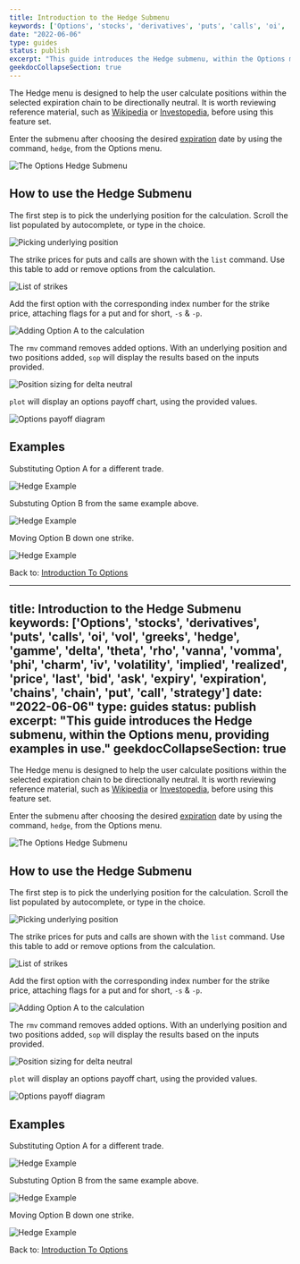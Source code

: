 ```yaml
---
title: Introduction to the Hedge Submenu
keywords: ['Options', 'stocks', 'derivatives', 'puts', 'calls', 'oi', 'vol', 'greeks', 'hedge', 'gamme', 'delta', 'theta', 'rho', 'vanna', 'vomma', 'phi', 'charm', 'iv', 'volatility', 'implied', 'realized', 'price', 'last', 'bid', 'ask', 'expiry', 'expiration', 'chains', 'chain', 'put', 'call', 'strategy']
date: "2022-06-06"
type: guides
status: publish
excerpt: "This guide introduces the Hedge submenu, within the Options menu, providing examples in use."
geekdocCollapseSection: true
---
```


The Hedge menu is designed to help the user calculate positions within the selected expiration chain to be directionally neutral. It is worth reviewing reference material, such as <a href="https://en.wikipedia.org/wiki/Hedge_(finance)#Delta_hedging" target="_blank">Wikipedia</a> or <a href="https://www.investopedia.com/terms/d/deltahedging.asp" target="_blank">Investopedia</a>, before using this feature set.

Enter the submenu after choosing the desired <a href="https://openbb-finance.github.io/OpenBBTerminal/terminal/stocks/options/exp/" target="_blank">expiration</a> date by using the command, `hedge`, from the Options menu.

![The Options Hedge Submenu](https://user-images.githubusercontent.com/85772166/172286199-ec6e202d-4955-4557-9ba6-7d4db6fbdd55.png)

<h2>How to use the Hedge Submenu</h2>

The first step is to pick the underlying position for the calculation. Scroll the list populated by autocomplete, or type in the choice.

![Picking underlying position](https://user-images.githubusercontent.com/85772166/172286267-9c164764-271f-4847-adc7-52bfb82e1138.png)

The strike prices for puts and calls are shown with the `list` command. Use this table to add or remove options from the calculation.

![List of strikes](https://user-images.githubusercontent.com/85772166/172286323-62e69fe1-dc37-42a1-8fdb-d3287ff0ac38.png)

Add the first option with the corresponding index number for the strike price, attaching flags for a put and for short, `-s` & `-p`.

![Adding Option A to the calculation](https://user-images.githubusercontent.com/85772166/172286367-a15f57fe-a10f-402c-9bf6-5e7dd34dedb4.png)

The `rmv` command removes added options. With an underlying position and two positions added, `sop` will display the results based on the inputs provided.

![Position sizing for delta neutral](https://user-images.githubusercontent.com/85772166/172286429-a0d6710d-a5a0-49e5-9938-f3b9aaebb236.png)

`plot` will display an options payoff chart, using the provided values.

![Options payoff diagram](https://user-images.githubusercontent.com/85772166/172286525-4ede89ec-4ed7-4843-a0fa-ec306efe3b67.png)

<h2>Examples</h2>

Substituting Option A for a different trade.

![Hedge Example](https://user-images.githubusercontent.com/85772166/172286582-1f5e153a-a900-427a-a7fc-f596648de599.png)

Substuting Option B from the same example above.

![Hedge Example](https://user-images.githubusercontent.com/85772166/172286627-0f6f6a60-d76c-4e24-9fdd-8e65e137097e.png)

Moving Option B down one strike.

![Hedge Example](https://user-images.githubusercontent.com/85772166/172286669-82a98127-fe74-43fd-bcc9-ed874f746bdc.png)

Back to: <a href="https://openbb-finance.github.io/OpenBBTerminal/terminal/stocks/options/" target="_blank">Introduction To Options</a>

---
title: Introduction to the Hedge Submenu
keywords: ['Options', 'stocks', 'derivatives', 'puts', 'calls', 'oi', 'vol', 'greeks', 'hedge', 'gamme', 'delta', 'theta', 'rho', 'vanna', 'vomma', 'phi', 'charm', 'iv', 'volatility', 'implied', 'realized', 'price', 'last', 'bid', 'ask', 'expiry', 'expiration', 'chains', 'chain', 'put', 'call', 'strategy']
date: "2022-06-06"
type: guides
status: publish
excerpt: "This guide introduces the Hedge submenu, within the Options menu, providing examples in use."
geekdocCollapseSection: true
---

The Hedge menu is designed to help the user calculate positions within the selected expiration chain to be directionally neutral. It is worth reviewing reference material, such as <a href="https://en.wikipedia.org/wiki/Hedge_(finance)#Delta_hedging" target="_blank">Wikipedia</a> or <a href="https://www.investopedia.com/terms/d/deltahedging.asp" target="_blank">Investopedia</a>, before using this feature set.

Enter the submenu after choosing the desired <a href="https://openbb-finance.github.io/OpenBBTerminal/terminal/stocks/options/exp/" target="_blank">expiration</a> date by using the command, `hedge`, from the Options menu.

![The Options Hedge Submenu](https://user-images.githubusercontent.com/85772166/172286199-ec6e202d-4955-4557-9ba6-7d4db6fbdd55.png)

<h2>How to use the Hedge Submenu</h2>

The first step is to pick the underlying position for the calculation. Scroll the list populated by autocomplete, or type in the choice.

![Picking underlying position](https://user-images.githubusercontent.com/85772166/172286267-9c164764-271f-4847-adc7-52bfb82e1138.png)

The strike prices for puts and calls are shown with the `list` command. Use this table to add or remove options from the calculation.

![List of strikes](https://user-images.githubusercontent.com/85772166/172286323-62e69fe1-dc37-42a1-8fdb-d3287ff0ac38.png)

Add the first option with the corresponding index number for the strike price, attaching flags for a put and for short, `-s` & `-p`.

![Adding Option A to the calculation](https://user-images.githubusercontent.com/85772166/172286367-a15f57fe-a10f-402c-9bf6-5e7dd34dedb4.png)

The `rmv` command removes added options. With an underlying position and two positions added, `sop` will display the results based on the inputs provided.

![Position sizing for delta neutral](https://user-images.githubusercontent.com/85772166/172286429-a0d6710d-a5a0-49e5-9938-f3b9aaebb236.png)

`plot` will display an options payoff chart, using the provided values.

![Options payoff diagram](https://user-images.githubusercontent.com/85772166/172286525-4ede89ec-4ed7-4843-a0fa-ec306efe3b67.png)

<h2>Examples</h2>

Substituting Option A for a different trade.

![Hedge Example](https://user-images.githubusercontent.com/85772166/172286582-1f5e153a-a900-427a-a7fc-f596648de599.png)

Substuting Option B from the same example above.

![Hedge Example](https://user-images.githubusercontent.com/85772166/172286627-0f6f6a60-d76c-4e24-9fdd-8e65e137097e.png)

Moving Option B down one strike.

![Hedge Example](https://user-images.githubusercontent.com/85772166/172286669-82a98127-fe74-43fd-bcc9-ed874f746bdc.png)

Back to: <a href="https://openbb-finance.github.io/OpenBBTerminal/terminal/stocks/options/" target="_blank">Introduction To Options</a>

